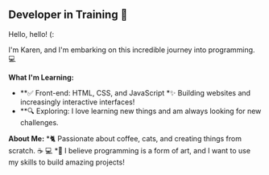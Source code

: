 
## Developer in Training 🚀

Hello, hello! (:

I'm Karen, and I'm embarking on this incredible journey into programming. 💻

**What I'm Learning:**
* **✅ Front-end: HTML, CSS, and JavaScript
*✨ Building websites and increasingly interactive interfaces!
* **🔍 Exploring: I love learning new things and am always looking for new challenges.

**About Me:**
*🐈 Passionate about coffee, cats, and creating things from scratch. ☕ 💻
*🎨 I believe programming is a form of art, and I want to use my skills to build amazing projects!

